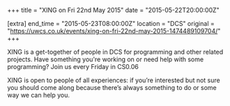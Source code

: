 +++
title = "XING on Fri 22nd May 2015"
date = "2015-05-22T20:00:00Z"

[extra]
end_time = "2015-05-23T08:00:00Z"
location = "DCS"
original = "https://uwcs.co.uk/events/xing-on-fri-22nd-may-2015-1474489109704/"
+++

XING is a get-together of people in DCS for programming and other related projects. Have something you're working on or need help with some programming? Join us every Friday in CS0.06

XING is open to people of all experiences: if you’re interested but not sure you should come along because there’s always something to do or some way we can help you.

